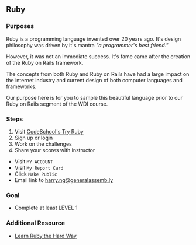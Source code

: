 ## Ruby

### Purposes

Ruby is a programming language invented over 20 years ago. It's design philosophy was driven by it's mantra _"a programmer's best friend."_

However, it was not an immediate success. It's fame came after the creation of the Ruby on Rails framework.

The concepts from both Ruby and Ruby on Rails have had a large impact on the internet industry and current design of both computer languages and frameworks.

Our purpose here is for you to sample this beautiful language prior to our Ruby on Rails segment of the WDI course.

### Steps

1. Visit [CodeSchool's Try Ruby](http://tryruby.org)
2. Sign up or login
3. Work on the challenges
5. Share your scores with instructor
  * Visit `MY ACCOUNT`
  * Visit `My Report Card`
  * Click `Make Public`
  * Email link to harry.ng@generalassemb.ly

### Goal

- Complete at least LEVEL 1

### Additional Resource

- [Learn Ruby the Hard Way](http://ruby.learncodethehardway.org/book/)
